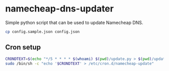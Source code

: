 # namecheap-dns-updater
Simple python script that can be used to update Namecheap DNS.

```bash
cp config.sample.json config.json
```

## Cron setup

```bash
CRONDTEXT=$(echo "*/5 * * * * $(whoami) $(pwd)/update.py > $(pwd)/update.log")
sudo /bin/sh -c "echo '$CRONDTEXT' > /etc/cron.d/namecheap-update"
```